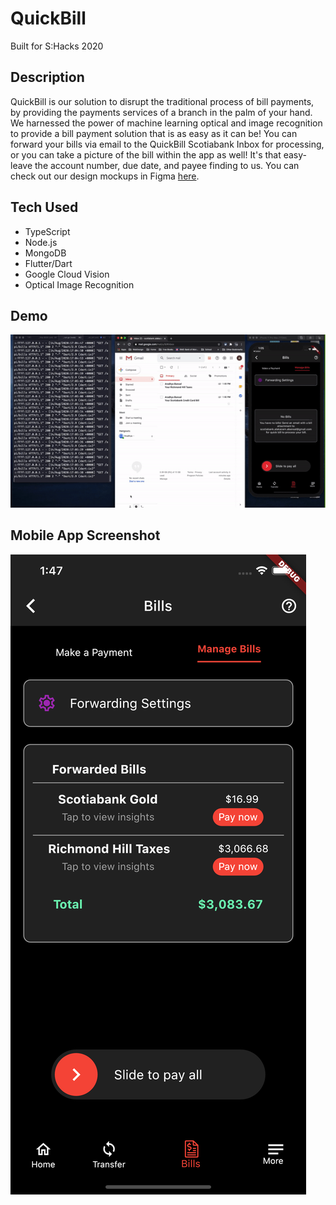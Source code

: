 # QuickBill

Built for S:Hacks 2020

## Description
QuickBill is our solution to disrupt the traditional process of bill payments, by providing the payments services of a branch in the palm of your hand. We harnessed the power of machine learning optical and image recognition to provide a bill payment solution that is as easy as it can be! You can forward your bills via email to the QuickBill Scotiabank Inbox for processing, or you can take a picture of the bill within the app as well! It's that easy- leave the account number, due date, and payee finding to us. You can check out our design mockups in Figma [here](https://www.figma.com/proto/okoDeV5sWxdPqelHvZaTmT/Scotia-Hacks?node-id=5%3A106&scaling=min-zoom).

## Tech Used
- TypeScript
- Node.js
- MongoDB
- Flutter/Dart
- Google Cloud Vision
- Optical Image Recognition

## Demo
![Demo](./assets/QuickBillDemo.gif)

## Mobile App Screenshot
![Mobile App](./assets/MobileApp.png)
